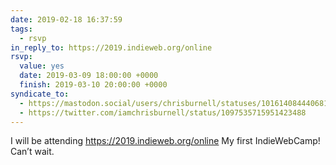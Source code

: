 ```yaml
---
date: 2019-02-18 16:37:59
tags:
  - rsvp
in_reply_to: https://2019.indieweb.org/online
rsvp:
  value: yes
  date: 2019-03-09 18:00:00 +0000
  finish: 2019-03-10 20:00:00 +0000
syndicate_to:
  - https://mastodon.social/users/chrisburnell/statuses/101614084440681519
  - https://twitter.com/iamchrisburnell/status/1097535715951423488
---
```


I will be attending <a href="https://2019.indieweb.org/online" rel="external">https://2019.indieweb.org/online</a> My first IndieWebCamp! Can’t wait.
